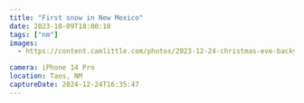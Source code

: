 ```yaml
---
title: "First snow in New Mexico"
date: 2023-10-09T18:00:10
tags: ["nm"]
images:
  - https://content.camlittle.com/photos/2023-12-24-christmas-eve-backyard-sunset.mov

camera: iPhone 14 Pro
location: Taos, NM
captureDate: 2024-12-24T16:35:47
---
```

